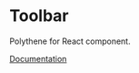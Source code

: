 # Toolbar

Polythene for React component.

[Documentation](https://github.com/ArthurClemens/polythene/blob/master/packages/docs/components/react/toolbar.md)
